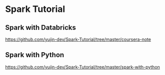 # Spark Tutorial
## Spark with Databricks
https://github.com/yujin-dev/Spark-Tutorial/tree/master/coursera-note

## Spark with Python
https://github.com/yujin-dev/Spark-Tutorial/tree/master/spark-with-python